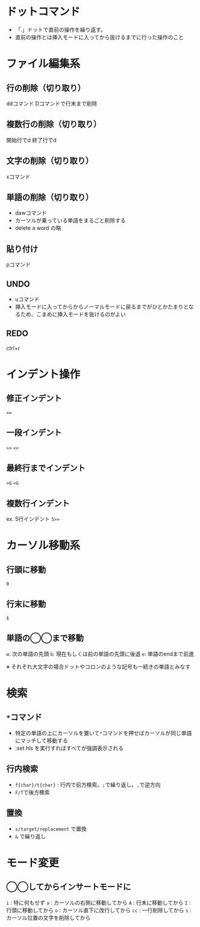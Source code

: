 # ドットコマンド
- 「.」ドットで直前の操作を繰り返す。
- 直前の操作とは挿入モードに入ってから抜けるまでに行った操作のこと

# ファイル編集系
## 行の削除（切り取り）
ddコマンド
Dコマンドで行末まで削除


## 複数行の削除（切り取り）
開始行でd
終了行でd

## 文字の削除（切り取り）
xコマンド

## 単語の削除（切り取り）
- dawコマンド
- カーソルが乗っている単語をまるごと削除する
- delete a word の略

## 貼り付け
pコマンド

## UNDO
- uコマンド
- 挿入モードに入ってからからノーマルモードに戻るまでがひとかたまりとなるため、こまめに挿入モードを抜けるのがよい

## REDO
ctrl+r


# インデント操作
## 修正インデント
`==`

## 一段インデント
`>>` 
`<<`


## 最終行までインデント
`>G`
`<G`

## 複数行インデント
ex. 5行インデント
`5>>`


# カーソル移動系
## 行頭に移動
`0`

## 行末に移動
`$`

## 単語の◯◯まで移動
`w`: 次の単語の先頭
`b`: 現在もしくは前の単語の先頭に後退
`e`: 単語のendまで前進

※ それぞれ大文字の場合ドットやコロンのような記号も一続きの単語とみなす

# 検索
## `*`コマンド
- 特定の単語の上にカーソルを置いて`*`コマンドを押せばカーソルが同じ単語にマッチして移動する
- :set hls を実行すればすべてが強調表示される

## 行内検索
- `f{char}/t{char}` : 行内で前方検索。`;`で繰り返し。`,`で逆方向
- `F/T`で後方検索

## 置換
- `s/target/replacement` で置換
- `&` で繰り返し


# モード変更
## ◯◯してからインサートモードに
`i` : 特に何もせず
`a` : カーソルの右側に移動してから
`A` : 行末に移動してから
`I` : 行頭に移動してから
`o` : カーソル直下に改行してから
`cc` : 一行削除してから
`s` : カーソル位置の文字を削除してから




